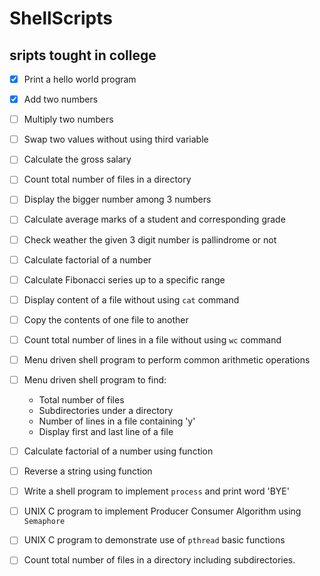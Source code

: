 # ShellScripts
## sripts tought in college   
- [x] Print a hello world program
- [x] Add two numbers
- [ ] Multiply two numbers
- [ ] Swap two values without using third variable
- [ ] Calculate the gross salary
- [ ] Count total number of files in a directory
- [ ] Display the bigger number among 3 numbers
- [ ] Calculate average marks of a student and corresponding grade
- [ ] Check weather the given 3 digit number is pallindrome or not
- [ ] Calculate factorial of a number
- [ ] Calculate Fibonacci series up to a specific range
- [ ] Display content of a file without using ```cat``` command
- [ ] Copy the contents of one file to another
- [ ] Count total number of lines in a file without using ```wc``` command
- [ ] Menu driven shell program to perform common arithmetic operations 
- [ ] Menu driven shell program to find:     
  * Total number of files
  * Subdirectories under a directory
  * Number of lines in a file containing \'y\'
  * Display first and last line of a file   
- [ ] Calculate factorial of a number using function
- [ ] Reverse a string using function
- [ ] Write a shell program to implement ```process``` and print word \'BYE\'
- [ ] UNIX C program to implement Producer Consumer Algorithm using ```Semaphore```
- [ ] UNIX C program to demonstrate use of ```pthread``` basic functions
- [ ] Count total number of files in a directory including subdirectories.

